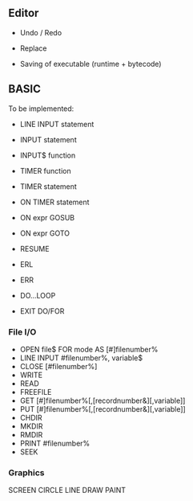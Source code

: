## Editor

- Undo / Redo
- Replace

- Saving of executable (runtime + bytecode)

## BASIC

To be implemented:

- LINE INPUT statement
- INPUT statement
- INPUT$ function
- TIMER function
- TIMER statement
- ON TIMER statement
- ON expr GOSUB
- ON expr GOTO

- RESUME
- ERL
- ERR

- DO...LOOP
- EXIT DO/FOR

### File I/O

- OPEN file$ FOR mode AS [#]filenumber%
- LINE INPUT #filenumber%, variable$
- CLOSE [#filenumber%]
- WRITE
- READ
- FREEFILE
- GET [#]filenumber%[,[recordnumber&][,variable]]
- PUT [#]filenumber%[,[recordnumber&][,variable]]
- CHDIR
- MKDIR
- RMDIR
- PRINT #filenumber%
- SEEK

### Graphics

SCREEN
CIRCLE
LINE
DRAW
PAINT
